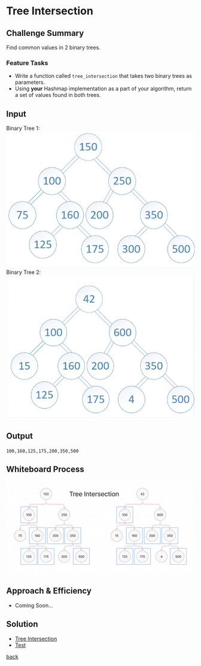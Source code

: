 # Tree Intersection

## Challenge Summary

Find common values in 2 binary trees.

### Feature Tasks

- Write a function called `tree_intersection` that takes two binary trees as parameters.
- Using **your** Hashmap implementation as a part of your algorithm, return a set of values found in both trees.

## Input

Binary Tree 1:  
![Binary Tree 1](./img/BT1.png)  
Binary Tree 2:  
![BinaryTree 2](./img/BT2.png)

## Output

`100,160,125,175,200,350,500`

## Whiteboard Process

![Tree Intersection](./img/tree-intersection.png)

## Approach & Efficiency

- Coming Soon...

## Solution

- [Tree Intersection](./tree-intersection.js)
- [Test](./tree-intersection.test.js)

[back](../README.md)
